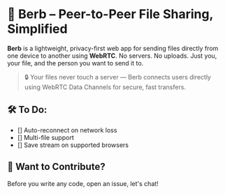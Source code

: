 # 🎈 Berb – Peer-to-Peer File Sharing, Simplified

**Berb** is a lightweight, privacy-first web app for sending files directly from one device to another using **WebRTC**. No servers. No uploads. Just you, your file, and the person you want to send it to.

> 🔒 Your files never touch a server — Berb connects users directly using WebRTC Data Channels for secure, fast transfers.

## 🛠️ To Do:

- [] Auto-reconnect on network loss
- [] Multi-file support
- [] Save stream on supported browsers

## 🧪 Want to Contribute?

Before you write any code, open an issue, let's chat!
